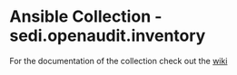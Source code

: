 # Ansible Collection - sedi.openaudit.inventory

For the documentation of the collection check out the [wiki](https://github.com/secure-diversITy/ansible_openaudit/wiki)

